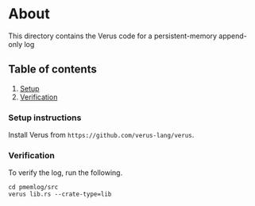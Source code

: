 # About

This directory contains the Verus code for a persistent-memory append-only
log

## Table of contents
1. [Setup](#setup-instructions)
2. [Verification](#verification)

### Setup instructions

Install Verus from `https://github.com/verus-lang/verus`.

### Verification

To verify the log, run the following.

```
cd pmemlog/src
verus lib.rs --crate-type=lib
```
